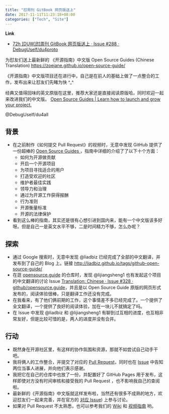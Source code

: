 ```yaml
---
title: "怼周刊 GitBook 网页版送上"
date: 2017-11-11T11:23:18+08:00
categories: ["Tech", "Site"]
---
```


**Link**

- [72h [DUW]怼周刊 GitBook 网页版送上 · Issue #288 · DebugUself/du4proto](https://github.com/DebugUself/du4proto/issues/288)

为怼友们送上最新鲜的 《开源指南》中文版 Open Source Guides (Chinese Translation) 
https://zoejane.github.io/open-source-guide/

《开源指南》中文版项目还在进行中，自己是在前人的基础上做了一点整合的工作，发布出来让怼友们先睹为快 ^_^

经典又值得回味的英文原版在这里，推荐大家还是直接阅读原版哈，同时欢迎一起来改进我们的中文版。 
[Open Source Guides | Learn how to launch and grow your project.](https://opensource.guide/)

@DebugUself/du4all 

## 背景

- 在之前制作《如何提交 Pull Request》的视频时，无意中发现 GitHub 提供了一份超棒的 [Open Source Guides ](https://opensource.guide/)，指南中详细的介绍了了以下十个方面：
    - 如何为开源做贡献
    - 开启一个开源项目
    - 为项目寻找适合的用户
    - 打造受欢迎的社区
    - 维护者最佳实践
    - 领导力和治理
    - 通过为开源工作获得报酬
    - 行为准则
    - 开源衡量标准
    - 开源的法律保护
- 看到这么棒的指南，其实还是很有心想引进到国内来，能有一个中文版该多好呀。但是自己一是英文水平不够，二是时间精力不够，怎么办呢？

## 探索

- 通过 Google 搜索时，无意中发现 @liadbiz 已经完成了全部的中文翻译，并发布到了自己的 Blog 上。链接 http://liadbiz.github.io/tags/github-open-source-guide/
- 在逛 [opensource.guide](https://github.com/github/opensource.guide) 的仓库时，发现 @lijiangsheng1 也有发起这个项目的中文翻译的讨论 Issue [Translation: Chinese · Issue #328 · github/opensource.guide](https://github.com/github/opensource.guide/issues/328)，并且是以 Open Source Guide 原版的网页形式发布的，阅读体验很棒，只是翻译工作还没有完成。
- 在我看来，有了他们俩前期的工作，这个事情差不多已经完成了。一个提供了全文翻译，一个提供了良好的阅读体验，加在一块儿不就搞定了吗。
- 在 Issue 中发现 @liadbiz 和 @lijiangsheng1 有聊到过互相的进度，也互相非常友好，但是比较可惜的是，两人的进度并没有合并。

## 行动

- 既然身在开源社区里，有这样的协作氛围和资源，那就不如尝试自己动手干吧。
- 我将俩人的工作整合，并提交了对应的 [Pull Request](https://github.com/OCselected/open-source-guide/issues/7)，同时也在 [Issue](https://github.com/github/opensource.guide/issues/328#issuecomment-313400026) 中告知两位当事人进展，并向他们表示感谢。
- 我把它在自己的仓库中也放了一份，并配置好了 GitHub Pages 用于发布，这样即使对方没有时间审核和接受我的 Pull Request ，也不影响我自己的查阅啦。
- 最新鲜的《开源指南》中文版就这样发布啦，当然还有很多不成熟的地方，欢迎怼友们一起来完善，并在官方的 [对应 Issue](https://github.com/github/opensource.guide/issues/328)) 上参与讨论。
- 如果对 Pull Request 不太熟悉，也可以参考我们的 [Wiki](https://github.com/DebugUself/du4proto/wiki/How2PR) 和 [视频指南](https://www.youtube.com/watch?v=mtVYWfawl3c) 哟。

